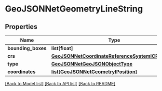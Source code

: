 # GeoJSONNetGeometryLineString

## Properties
Name | Type | Description | Notes
------------ | ------------- | ------------- | -------------
**bounding_boxes** | **list[float]** |  | [optional] 
**crs** | [**GeoJSONNetCoordinateReferenceSystemICRSObject**](GeoJSONNetCoordinateReferenceSystemICRSObject.md) |  | [optional] 
**type** | [**GeoJSONNetGeoJSONObjectType**](GeoJSONNetGeoJSONObjectType.md) |  | [optional] 
**coordinates** | [**list[GeoJSONNetGeometryIPosition]**](GeoJSONNetGeometryIPosition.md) |  | [optional] 

[[Back to Model list]](../README.md#documentation-for-models) [[Back to API list]](../README.md#documentation-for-api-endpoints) [[Back to README]](../README.md)

